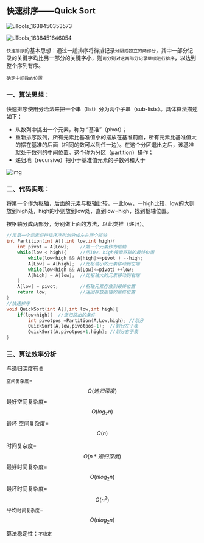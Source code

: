 ## 快速排序——Quick Sort

![uTools_1638450353573](https://github.com/oxyanyano/2022-WangDao-CS-DS-Notes/blob/main/images/uTools_1638450353573.png)

![uTools_1638451646054](https://github.com/oxyanyano/2022-WangDao-CS-DS-Notes/blob/main/images/uTools_1638451646054.png)

`快速排序`的基本思想：通过一趟排序将待排记录`分隔成独立的两部分`，其中一部分记录的关键字均比另一部分的关键字小，则`可分别对这两部分记录继续进行排序`，以达到整个序列有序。

`确定中间数的位置`

### 一、算法思想：

快速排序使用分治法来把一个串（list）分为两个子串（sub-lists）。具体算法描述如下：

- 从数列中挑出一个元素，称为 “基准”（pivot）；
- 重新排序数列，所有元素比基准值小的摆放在基准前面，所有元素比基准值大的摆在基准的后面（相同的数可以到任一边）。在这个分区退出之后，该基准就处于数列的中间位置。这个称为分区（partition）操作；
- 递归地（recursive）把小于基准值元素的子数列和大于

![img](https://images2017.cnblogs.com/blog/849589/201710/849589-20171015230936371-1413523412.gif)

### 二、代码实现：

将第一个作为枢轴，后面的元素与枢轴比较，一此low，一high比较，low的大则放到high处，high的小则放到low处，直到low=high，找到枢轴位置。

按枢轴分成两部分，分别做上面的方法，以此类推（递归）。

```c
//用第一个元素将待排序序列划分成左右两个部分
int Partition(int A[],int low,int high){
	int pivot = A[Low];    //第一个元素作为枢轴
    while(low < high){     //用10w、high搜索枢轴的最终位置
        while(low<high && A[high]>=pivot ) --high;
        A[Low] = A[high];  //比枢轴小的元素移动到左端
        while(low<high && A[Low]<=pivot）++low;
        A[high] = A[low];  //比枢轴大的元素移动到右端
	}
	A[low] = pivot;        //枢轴元素存放到最终位置
	return low;            //返回存放枢轴的最终位置
}
//快速排序
void QuickSort(int A[],int low,int high){
	if(low<high){  //递归跳出的条件
		int pivotpos =Partition(A,Low,high); //划分
		QuickSort(A,low,pivotpos-1);  //划分左子表
		QuickSort(A,pivotpos+1,high); //划分右子表
}
```

### 三、算法效率分析

与递归深度有关

`空间复杂度`=$$O(递归深度)$$
最好空间复杂度=$$O(log_2n)$$
最坏 空间复杂度=$$O(n)$$

时间复杂度=$$O(n*递归深度)$$
最好时间复杂度=$$O(nlog_2n)$$
最坏时间复杂度=$$O(n^2)$$
平均`时间复杂度`=$$O(nlog_2n)$$

算法稳定性：`不稳定`
